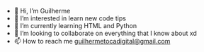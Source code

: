 - 👋 Hi, I’m Guilherme
- 👀 I’m interested in learn new code tips
- 🌱 I’m currently learning HTML and Python
- 💞️ I’m looking to collaborate on everything that I know about xd
- 📫 How to reach me guilhermetocadigital@gmail.com

<!---
GNLacerda/GNLacerda is a ✨ special ✨ repository because its `README.md` (this file) appears on your GitHub profile.
You can click the Preview link to take a look at your changes.
--->
